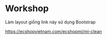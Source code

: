 # Workshop

Làm layout giống link này sử dụng Bootstrap

<https://ecshopvietnam.com/ecshopmi/mi-clean>